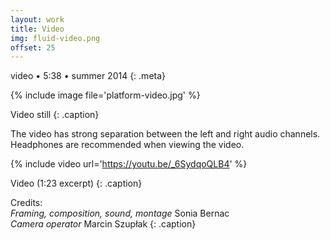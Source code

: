 ```yaml
---
layout: work
title: Video
img: fluid-video.png
offset: 25
---
```


video • 5:38 • summer 2014
{: .meta}

{% include image file='platform-video.jpg' %}

Video still
{: .caption}

The video has strong separation between the left and right audio channels.
Headphones are recommended when viewing the video.

{% include video url='https://youtu.be/_6SydqoQLB4' %}

Video (1:23 excerpt)
{: .caption}

Credits:  
_Framing, composition, sound, montage_ Sonia Bernac  
_Camera operator_ Marcin Szupłak
{: .caption}